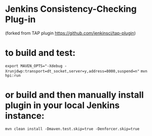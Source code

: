 # Jenkins Consistency-Checking Plug-in 
(forked from TAP plugin https://github.com/jenkinsci/tap-plugin)

# to build and test:
`export MAVEN_OPTS="-Xdebug -Xrunjdwp:transport=dt_socket,server=y,address=8000,suspend=n"`
`mvn hpi:run`
# or build and then manually install plugin in your local Jenkins instance:
`mvn clean install -Dmaven.test.skip=true -Denforcer.skip=true`
